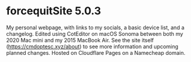# forcequitSite 5.0.3
My personal webpage, with links to my socials, a basic device list, and a changelog.
Edited using CotEditor on macOS Sonoma between both my 2020 Mac mini and my 2015 MacBook Air.
See the site itself (https://cmdoptesc.xyz/about) to see more information and upcoming planned changes.
Hosted on Cloudflare Pages on a Namecheap domain.
